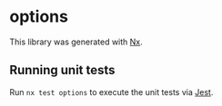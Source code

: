 # options

This library was generated with [Nx](https://nx.dev).

## Running unit tests

Run `nx test options` to execute the unit tests via [Jest](https://jestjs.io).
